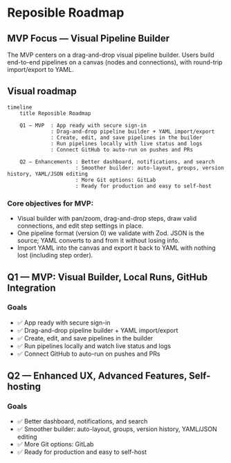 # Reposible Roadmap

## MVP Focus — Visual Pipeline Builder

The MVP centers on a drag-and-drop visual pipeline builder. Users build end-to-end pipelines on a canvas (nodes and connections), with round-trip import/export to YAML.

## Visual roadmap

```mermaid
timeline
    title Reposible Roadmap

    Q1 — MVP  : App ready with secure sign-in
              : Drag-and-drop pipeline builder + YAML import/export
              : Create, edit, and save pipelines in the builder
              : Run pipelines locally with live status and logs
              : Connect GitHub to auto-run on pushes and PRs

    Q2 — Enhancements : Better dashboard, notifications, and search
                      : Smoother builder: auto-layout, groups, version history, YAML/JSON editing
                      : More Git options: GitLab
                      : Ready for production and easy to self-host
```

### Core objectives for MVP:

- Visual builder with pan/zoom, drag-and-drop steps, draw valid connections, and edit step settings in place.
- One pipeline format (version 0) we validate with Zod. JSON is the source; YAML converts to and from it without losing info.
- Import YAML into the canvas and export it back to YAML with nothing lost (including step order).

## Q1 — MVP: Visual Builder, Local Runs, GitHub Integration

### Goals

- ✅ App ready with secure sign-in
- ✅ Drag-and-drop pipeline builder + YAML import/export
- ✅ Create, edit, and save pipelines in the builder
- ✅ Run pipelines locally and watch live status and logs
- ✅ Connect GitHub to auto-run on pushes and PRs

## Q2 — Enhanced UX, Advanced Features, Self-hosting

### Goals

- ✅ Better dashboard, notifications, and search
- ✅ Smoother builder: auto-layout, groups, version history, YAML/JSON editing
- ✅ More Git options: GitLab
- ✅ Ready for production and easy to self-host